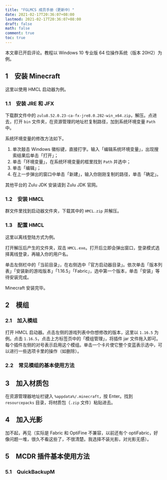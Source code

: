 ```yaml
---
title: "FGLMCS 成员手册（更新中）"
date: 2021-02-17T20:36:07+08:00
lastmod: 2021-02-17T20:36:07+08:00
draft: false
math: false
comment: true
toc: true
---
```


本文章已开启评论。教程以 Windows 10 专业版 64 位操作系统（版本 20H2）为例。

## 1　安装 Minecraft

这里以使用 HMCL 启动器为例。

### 1.1　安装 JRE 和 JFX

下载群文件中的 `zulu8.52.0.23-ca-fx-jre8.0.282-win_x64.zip`，解压。点进去，打开 `bin` 文件夹，在资源管理的地址栏复制路径，加到系统环境变量 `Path` 中。

系统环境变量的修改方法如下。

1. 单次敲击 Windows 徽标键，直接打字。输入「编辑系统环境变量」，出现搜索结果后单击「打开」；
2. 单击「环境变量」，在系统环境变量的框里找到 `Path` 并选中；
3. 单击「编辑」；
4. 在上一步弹出的窗口中单击「新建」，输入你刚刚复制的路径，单击「确定」。

其他平台的 Zulu JDK 安装请到 Zulu JDK 官网。

### 1.2　安装 HMCL

群文件里找到启动器文件夹，下载其中的 `HMCL.zip` 并解压。

### 1.3　配置 HMCL

这里以离线登陆方式为例。

打开解压后产生的文件夹，双击 `HMCL.exe`。打开后立即会弹出窗口，登录模式选择离线登录，再输入你的用户名。

单击左侧栏中的「当前目录」，在右侧选中「官方启动器目录」。依次单击「版本列表」「安装新的游戏版本」「1.16.5」「Fabric」，选中第一个版本，单击「安装」等待安装完成。

Minecraft 安装完毕。

## 2　模组

### 2.1　加入模组

打开 HMCL 启动器。点击左侧的游戏列表中你想修改的版本，这里以 `1.16.5` 为例。点击 `1.16.5`，点击上方标签页中的「模组管理」，将插件 jar 文件拖入即可。每个插件左侧的对号表示启用这个模组。单击一个卡片使它整个变蓝表示选中，可以进行一些选项卡里的操作（如删除）。

### 2.2　常见模组的基本使用方法

## 3　加入材质包

在资源管理器地址栏键入 `%appdata%/.minecraft`，按 Enter。找到 `resourcepacks` 目录，将材质包（`.zip` 文件）粘贴进去。

## 4　加入光影

加不起，再见（实际是 Fabric 和 OptiFine 不兼容，以前还有个 optiFabric，好像问题一堆，很久不看这些了，不很清楚。我选择不装光影，对光影无感）。

## 5　MCDR 插件基本使用方法

### 5.1　QuickBackupM

